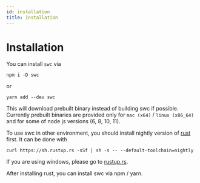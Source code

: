 ```yaml
---
id: installation
title: Installation
---
```


# Installation

You can install `swc` via

```
npm i -D swc
```
or
```
yarn add --dev swc
```


This will download prebuilt binary instead of building swc if possible.
Currently prebuilt binaries are provided only for `mac (x64)` / `linux (x86_64)` and for some of node js versions (6, 8, 10, 11).

To use swc in other environment, you should install nightly version of [rust](https://www.rust-lang.org/) first. It can be done with
```
curl https://sh.rustup.rs -sSf | sh -s -- --default-toolchain=nightly
```

If you are using windows, please go to [rustup.rs](https://rustup.rs).

After installing rust, you can install swc via npm / yarn.